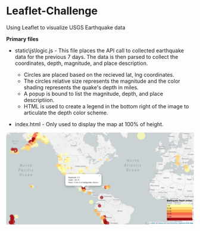 # Leaflet-Challenge
Using Leaflet to visualize USGS Earthquake data

**Primary files**
* static\js\logic.js - This file places the API call to collected earthquake data for the previous 7 days.  The data is then parsed to collect the coordinates, depth, magnitude, and place description.  

  * Circles are placed based on the recieved lat, lng coordinates.
  * The circles relative size represents the magnitude and the color shading represents the quake's depth in miles.
  * A popup is bound to list the magnitude, depth, and place descriptiion.
  * HTML is used to create a legend in the bottom right of the image to articulate the depth color scheme. 

* index.html - Only used to display the map at 100% of height.

![USGS - Earthquake Activity Past 7 Days](images/Leaflet_USGS.jpg)

